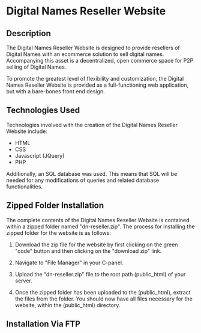 # Digital Names Reseller Website



## Description

The Digital Names Reseller Website is designed to provide resellers of Digital Names with an ecommerce solution to sell digital names. Accompanying this asset is a decentralized, open commerce space for P2P selling of Digital Names.

To promote the greatest level of flexibility and customization, the Digital Names Reseller Website is provided as a full-functioning web application, but with a bare-bones front end design.

## Technologies Used

Technologies involved with the creation of the Digital Names Reseller Website include:

* HTML
* CSS
* Javascript (JQuery)
* PHP

Additionally, an SQL database was used. This means that SQL will be needed for any modifications of queries and related database functionalities. 

## Zipped Folder Installation

The complete contents of the Digital Names Reseller Website is contained within a zipped folder named "dn-reseller.zip". The process for installing the zipped folder for the website is as follows:

1. Download the zip file for the website by first clicking on the green "code" button and then clicking on the "download zip" link.

2. Navigate to "File Manager" in your C-panel.

3. Upload the "dn-reseller.zip" file to the root path (public_html) of your server.

4. Once the zipped folder has been uploaded to the (public_html), extract the files from the folder. You should now have all files necessary for the website, within the (public_html) directory.

## Installation Via FTP